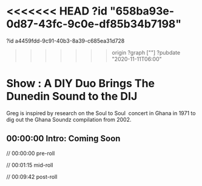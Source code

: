 <<<<<<< HEAD
?id "658ba93e-0d87-43fc-9c0e-df85b34b7198"
=======
?id a4459fdd-9c91-40b3-8a39-c685ea31d728
>>>>>>> origin
?graph [""]
?pubdate "2020-11-11T06:00"

# Show : A DIY Duo Brings The Dunedin Sound to the DIJ

Greg is inspired by research on the Soul to Soul  concert in Ghana in 1971 to dig out the Ghana Soundz compilation from 2002.

## 00:00:00 Intro: Coming Soon

// 00:00:00 pre-roll

// 00:01:15 mid-roll

// 00:09:42 post-roll
